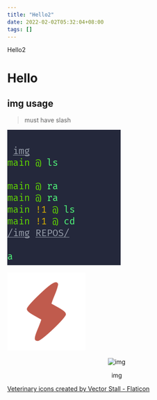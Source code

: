 ```yaml
---
title: "Hello2"
date: 2022-02-02T05:32:04+08:00
tags: []
---
```


Hello2
<!--<img src="https://source.unsplash.com/random" width=""/>-->
<!--more-->

# Hello

## img usage

> must have slash

![hemo](/test2.png "test img")

![Local Picture](/apple-touch-icon.png "Local Picture")

<div style="text-align:center">
<img src="https://cdn.jsDelivr.net/gh/oeyoews/img/test2.png" title="img" alt="img" style="align:center" width="100"/>
<p> img </p>
</div>


<a href="https://www.flaticon.com/free-icons/veterinary" title="veterinary icons">Veterinary icons created by Vector Stall - Flaticon</a>
